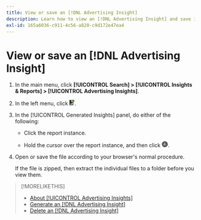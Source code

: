 ```yaml
---
title: View or save an [!DNL Advertising Insight]
description: Learn how to view an [!DNL Advertising Insight] and save it to a file.
exl-id: 165a6036-c911-4c56-a820-c9d172e47ea4
---
```

# View or save an [!DNL Advertising Insight]

1. In the main menu, click **[!UICONTROL Search] > [!UICONTROL Insights & Reports] > [!UICONTROL Advertising Insights]**.

2. In the left menu, click ![Reports](/help/search-social-commerce/assets/insight-reports.png "Reports").

3. In the [!UICONTROL Generated Insights] panel, do either of the following:

   * Click the report instance.
   
   * Hold the cursor over the report instance, and then click ![Download](/help/search-social-commerce/assets/insight-download.png "Download").

4. Open or save the file according to your browser's normal procedure.

   If the file is zipped, then extract the individual files to a folder before you view them.

>[!MORELIKETHIS]
>
>* [About [!UICONTROL Advertising Insights]](insight-about.md)
>* [Generate an [!DNL Advertising Insight]](insight-generate.md)
>* [Delete an [!DNL Advertising Insight]](insight-delete.md)
